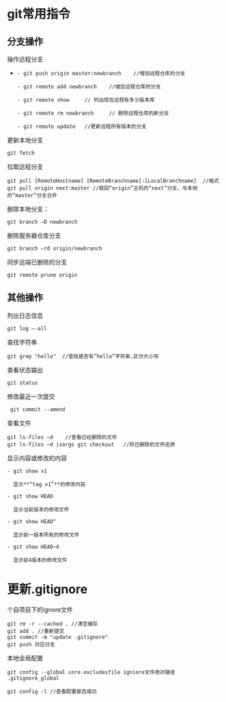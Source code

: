 # git常用指令
## 分支操作

操作远程分支

- ```
  - git push origin master:newbranch 	//增加远程仓库的分支
  
  - git remote add newbranch  	//增加远程仓库的分支
  
  - git remote show  	// 列出现在远程有多少版本库
  
  - git remote rm newbranch 	// 删除远程仓库的新分支
  
  - git remote update  	//更新远程所有版本的分支
  
  ```

 更新本地分支

```
git fetch
```

拉取远程分支

```
git pull [RemoteHostname] [RemoteBranchname]:[LocalBranchname]  //格式
git pull origin next:master //取回“origin”主机的“next”分支，与本地的“master”分支合并
```


删除本地分支：

```
git branch –D newbranch
```

删除服务器仓库分支

```
git branch –rd origin/newbranch
```

同步远端已删除的分支

```
git remote prune origin
```

## 其他操作

 列出日志信息

```
git log –-all
```

 查找字符串

```
git grep "hello"  //查找是否有“hello”字符串,区分大小写
```

 查看状态输出

```
git status
```

修改最近一次提交

```
 git commit --amend
```

查看文件

```
git ls-files –d    //查看已经删除的文件
git ls-files –d |xargs git checkout   //将已删除的文件还原
```

显示内容或修改的内容

```
- git show v1

  显示**“tag v1”**的修改内容

- git show HEAD

  显示当前版本的修改文件

- git show HEAD^

  显示前一版本所有的修改文件

- git show HEAD~4

  显示前4版本的修改文件
```

# 更新.gitignore

个自项目下的ignore文件

```
git rm -r --cached . //清空缓存
git add . //重新提交
git commit -m "update .gitignore"
git push 对应分支
```

本地全局配置

```
git config --global core.excludesfile igniore文件绝对路径 .gitignore_global
```

```
git config -l //查看配置是否成功
```

